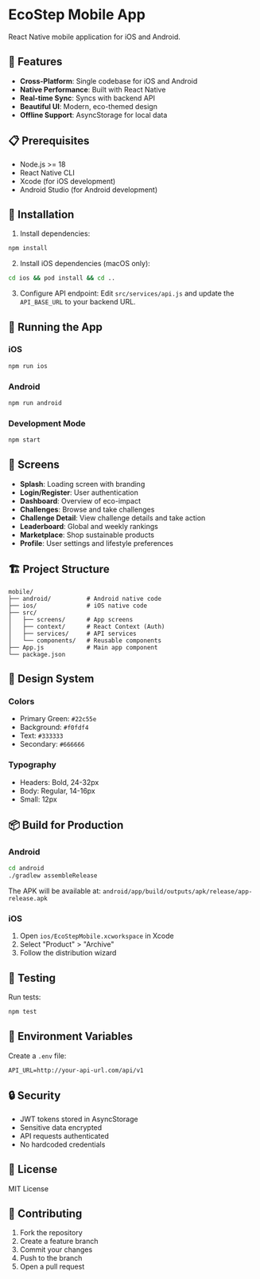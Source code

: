# EcoStep Mobile App

React Native mobile application for iOS and Android.

## 🚀 Features

- **Cross-Platform**: Single codebase for iOS and Android
- **Native Performance**: Built with React Native
- **Real-time Sync**: Syncs with backend API
- **Beautiful UI**: Modern, eco-themed design
- **Offline Support**: AsyncStorage for local data

## 📋 Prerequisites

- Node.js >= 18
- React Native CLI
- Xcode (for iOS development)
- Android Studio (for Android development)

## 🔧 Installation

1. Install dependencies:
```bash
npm install
```

2. Install iOS dependencies (macOS only):
```bash
cd ios && pod install && cd ..
```

3. Configure API endpoint:
Edit `src/services/api.js` and update the `API_BASE_URL` to your backend URL.

## 🏃 Running the App

### iOS
```bash
npm run ios
```

### Android
```bash
npm run android
```

### Development Mode
```bash
npm start
```

## 📱 Screens

- **Splash**: Loading screen with branding
- **Login/Register**: User authentication
- **Dashboard**: Overview of eco-impact
- **Challenges**: Browse and take challenges
- **Challenge Detail**: View challenge details and take action
- **Leaderboard**: Global and weekly rankings
- **Marketplace**: Shop sustainable products
- **Profile**: User settings and lifestyle preferences

## 🏗️ Project Structure

```
mobile/
├── android/          # Android native code
├── ios/              # iOS native code
├── src/
│   ├── screens/      # App screens
│   ├── context/      # React Context (Auth)
│   ├── services/     # API services
│   └── components/   # Reusable components
├── App.js            # Main app component
└── package.json
```

## 🎨 Design System

### Colors
- Primary Green: `#22c55e`
- Background: `#f0fdf4`
- Text: `#333333`
- Secondary: `#666666`

### Typography
- Headers: Bold, 24-32px
- Body: Regular, 14-16px
- Small: 12px

## 📦 Build for Production

### Android
```bash
cd android
./gradlew assembleRelease
```

The APK will be available at:
`android/app/build/outputs/apk/release/app-release.apk`

### iOS
1. Open `ios/EcoStepMobile.xcworkspace` in Xcode
2. Select "Product" > "Archive"
3. Follow the distribution wizard

## 🧪 Testing

Run tests:
```bash
npm test
```

## 📝 Environment Variables

Create a `.env` file:
```
API_URL=http://your-api-url.com/api/v1
```

## 🔒 Security

- JWT tokens stored in AsyncStorage
- Sensitive data encrypted
- API requests authenticated
- No hardcoded credentials

## 📄 License

MIT License

## 🤝 Contributing

1. Fork the repository
2. Create a feature branch
3. Commit your changes
4. Push to the branch
5. Open a pull request
